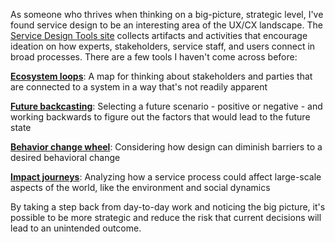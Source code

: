 As someone who thrives when thinking on a big-picture, strategic level, I've found service design to be an interesting area of the UX/CX landscape. The [Service Design Tools site](https://servicedesigntools.org/) collects artifacts and activities that encourage ideation on how experts, stakeholders, service staff, and users connect in broad processes. There are a few tools I haven't come across before:

[**Ecosystem loops**](https://servicedesigntools.org/tools/ecosystem-loops): A map for thinking about stakeholders and parties that are connected to a system in a way that's not readily apparent

[**Future backcasting**](https://servicedesigntools.org/tools/future-backcasting): Selecting a future scenario - positive or negative - and working backwards to figure out the factors that would lead to the future state

[**Behavior change wheel**](https://servicedesigntools.org/tools/behaviour-change-wheel): Considering how design can diminish barriers to a desired behavioral change

[**Impact journeys**](https://servicedesigntools.org/tools/impact-journey): Analyzing how a service process could affect large-scale aspects of the world, like the environment and social dynamics

By taking a step back from day-to-day work and noticing the big picture, it's possible to be more strategic and reduce the risk that current decisions will lead to an unintended outcome.

